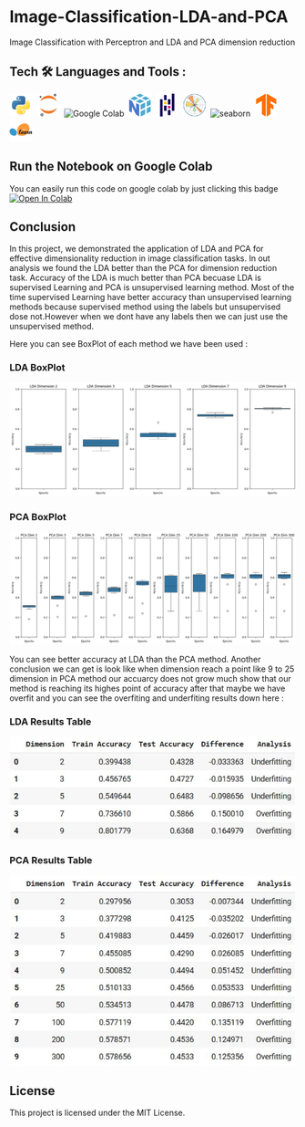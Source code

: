 # Image-Classification-LDA-and-PCA
Image Classification with Perceptron and LDA and PCA dimension reduction

## Tech :hammer_and_wrench: Languages and Tools :

<div>
  <img src="https://github.com/devicons/devicon/blob/master/icons/python/python-original.svg" title="Python" alt="Python" width="40" height="40"/>&nbsp;
  <img src="https://github.com/devicons/devicon/blob/master/icons/jupyter/jupyter-original.svg" title="Jupyter Notebook" alt="Jupyter Notebook" width="40" height="40"/>&nbsp;
  <img src="https://assets.st-note.com/img/1670632589167-x9aAV8lmnH.png" title="Google Colab" alt="Google Colab" width="40" height="40"/>&nbsp;
  <img src="https://github.com/devicons/devicon/blob/master/icons/numpy/numpy-original.svg" title="Numpy" alt="Numpy" width="40" height="40"/>&nbsp;
  <img src="https://github.com/devicons/devicon/blob/master/icons/pandas/pandas-original.svg"  title="Pandas" alt="Pandas" width="40" height="40"/>&nbsp;
  <img src="https://github.com/devicons/devicon/blob/master/icons/matplotlib/matplotlib-original.svg"  title="MatPlotLib" alt="MatPlotLib" width="40" height="40"/>&nbsp;
  <img src="https://cdn.worldvectorlogo.com/logos/seaborn-1.svg"  title="seaborn" alt="seaborn" width="40" height="40"/>&nbsp;
  <img src="https://github.com/devicons/devicon/blob/master/icons/tensorflow/tensorflow-original.svg"  title="tensorflow" alt="tensorflow" width="40" height="40"/>&nbsp;
  <img src="https://github.com/devicons/devicon/blob/master/icons/scikitlearn/scikitlearn-original.svg"  title="Sci-kit Learn" alt="Sci-kit Learn" width="40" height="40"/>&nbsp;
</div>


## Run the Notebook on Google Colab

You can easily run this code on google colab by just clicking this badge [![Open In Colab](https://colab.research.google.com/assets/colab-badge.svg)](https://colab.research.google.com/github/AsadiAhmad/Image-Classification-LDA-and-PCA/blob/main/Image_Classification_with_LDA_%26_PCA.ipynb)

## Conclusion

In this project, we demonstrated the application of LDA and PCA for effective dimensionality reduction in image classification tasks. In out analysis we found the LDA better than the PCA for dimension reduction task. Accuracy of the LDA is much better than PCA becuase LDA is supervised Learning and PCA is unsupervised learning method. Most of the time supervised Learning have better accuracy than unsupervised learning methods because supervised method using the labels but unsupervised dose not.However when we dont have any labels then we can just use the unsupervised method.

Here you can see BoxPlot of each method we have been used :

### LDA BoxPlot

<img src="/Pictures/BoxPlot-LDA.png"/>

### PCA BoxPlot

<img src="/Pictures/BoxPlot-PCA.png"/>

You can see better accuracy at LDA than the PCA method. Another conclusion we can get is look like when dimension reach a point like 9 to 25 dimension in PCA method our accuarcy does not grow much show that our method is reaching its highes point of accuracy after that maybe we have overfit and you can see the overfiting and underfiting results down here :

### LDA Results Table

<img src="/Pictures/conclusion-table-LDA.JPG"/>

### PCA Results Table

<img src="/Pictures/conclusion-table-PCA.JPG"/>

## License

This project is licensed under the MIT License.
